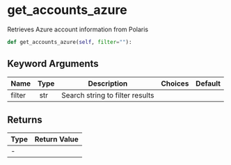 # get_accounts_azure

Retrieves Azure account information from Polaris

```py
def get_accounts_azure(self, filter=""):
```


## Keyword Arguments

| Name        | Type | Description                                                                 | Choices | Default |
|-------------|------|-----------------------------------------------------------------------------|---------|---------|
| filter  | str | Search string to filter results |  |  |

## Returns

| Type | Return Value                                                                                  |
|------|-----------------------------------------------------------------------------------------------|
| - |  |



